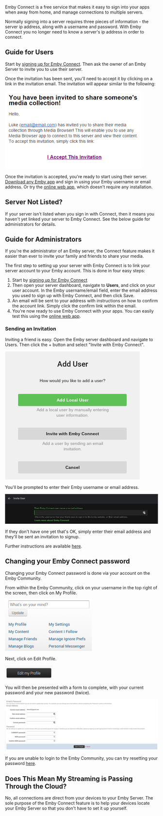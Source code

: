 Emby Connect is a free service that makes it easy to sign into your apps when away from home, and manage connections to multiple servers.

Normally signing into a server requires three pieces of information - the server ip address, along with a username and password. With Emby Connect you no longer need to know a server's ip address in order to connect.

## Guide for Users

Start by [signing up for Emby Connect](http://emby.media/connect/). Then ask the owner of an Emby Server to invite you to use their server.

Once the invitation has been sent, you'll need to accept it by clicking on a link in the invitation email. The invitation will appear similar to the following:

![](images/server/connect1.png)

Once the invitation is accepted, you're ready to start using their server. [Download any Emby app](http://emby.media/download) and sign in using your Emby username or email address. Or try the [online web app](http://app.emby.media), which doesn't require any installation.

## Server Not Listed?

If your server isn't listed when you sign in with Connect, then it means you haven't yet linked your server to Emby Connect. See the below guide for administrators for details.

## Guide for Administrators

If you're the administrator of an Emby server, the Connect feature makes it easier than ever to invite your family and friends to share your media.

The first step to setting up your server with Emby Connect is to link your server account to your Emby account. This is done in four easy steps:

1. Start by [signing up for Emby Connect](http://emby.media/connect/)
2. Then open your server dashboard, navigate to **Users**, and click on your user account. In the Emby username/email field, enter the email address you used to sign up with Emby Connect, and then click Save.
3. An email will be sent to your address with instructions on how to confirm the account link. Simply click the confirm link within the email.
4. You're now ready to use Emby Connect with your apps. You can easily test this using the [online web app](http://app.emby.media).

### Sending an Invitation

Inviting a friend is easy. Open the Emby server dashboard and navigate to Users. Then click the + button and select "Invite with Emby Connect".

![](images/server/users8.png)

You'll be prompted to enter their Emby username or email address. 

![](images/server/connect2.png)

If they don't have one yet that's OK, simply enter their email address and they'll be sent an invitation to signup.

Further instructions are available [here](Users#adding-a-user).

## Changing your Emby Connect password

Changing your Emby Connect password is done via your account on the Emby Community.

From within the Emby Community, click on your username in the top right of the screen, then click on My Profile.

![](images/server/connect3.png)

Next, click on Edit Profile.

![](images/server/connect4.png)

You will then be presented with a form to complete, with your current password and your new password (twice).

![](images/server/connect5.png)

If you are unable to login to the Emby Community, you can try resetting your password [here](Password-Reset).

## Does This Mean My Streaming is Passing Through the Cloud?

No, all connections are direct from your devices to your Emby Server. The sole purpose of the Emby Connect feature is to help your devices locate your Emby Server so that you don't have to set it up yourself.